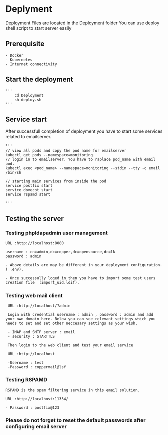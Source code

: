 
#   Deplyment
 Deployment Files are located in the Deployment folder
 You can use deploy shell script to start server easily

## Prerequisite
    - Docker 
    - Kubernetes
    - Internet connectivity

## Start the deployment
    '''
        cd Deployment
        sh deploy.sh
    '''

## Service start

 After successfull completion of deployment you have to start some services related to emailserver.

    '''
    // view all pods and copy the pod name for emailserver
    kubectl get pods --namespace=monitoring
    // login in to emailserver. You have to raplace pod_name with email pod.
    kubectl exec <pod_name> --namespace=monitoring --stdin --tty -c email /bin/sh
  
    // starting main services from inside the pod
    service postfix start
    service dovecot start
    service rspamd start

    '''

## Testing the server

### Testing phpldapadmin user management

    URL :http://localhost:8080

    username : cn=admin,dc=copper,dc=opensource,dc=lk
    password : admin

    - Above details are may be different in your deployment configuration.( .env).

    - Once successully loged in then you have to import some test users creation file  (import_uid.ldif).


### Testing web mail client


     URL :http://localhost/?admin

     Login with credential username : admin , password : admin and add your own domain here. Below you can see relevant settings which you needs to set and set other neccesary settings as your wish.

     - IMAP and SMTP server : email
     - security : STARTTLS

     Then login to the web client and test your email service

     URL :http://localhost

     -Username : test
     -Password : coppermail@lsf

### Testing RSPAMD

    RSPAMD is the spam filtering service in this email solution.

    URL :http://localhost:11334/

    - Password : postfix@123
    
### Please do not forget to reset the default passwords after configuring email server
